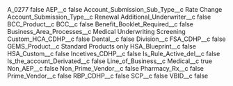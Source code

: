 <?xml version="1.0" encoding="UTF-8"?>
<CustomMetadata xmlns="http://soap.sforce.com/2006/04/metadata" xmlns:xsi="http://www.w3.org/2001/XMLSchema-instance" xmlns:xsd="http://www.w3.org/2001/XMLSchema">
    <label>A_0277</label>
    <protected>false</protected>
    <values>
        <field>AEP__c</field>
        <value xsi:type="xsd:boolean">false</value>
    </values>
    <values>
        <field>Account_Submission_Sub_Type__c</field>
        <value xsi:type="xsd:string">Rate Change</value>
    </values>
    <values>
        <field>Account_Submission_Type__c</field>
        <value xsi:type="xsd:string">Renewal</value>
    </values>
    <values>
        <field>Additional_Underwriter__c</field>
        <value xsi:type="xsd:boolean">false</value>
    </values>
    <values>
        <field>BCC_Product__c</field>
        <value xsi:nil="true"/>
    </values>
    <values>
        <field>BCC__c</field>
        <value xsi:type="xsd:boolean">false</value>
    </values>
    <values>
        <field>Benefit_Booklet_Required__c</field>
        <value xsi:type="xsd:boolean">false</value>
    </values>
    <values>
        <field>Business_Area_Processes__c</field>
        <value xsi:type="xsd:string">Medical Underwriting Screening</value>
    </values>
    <values>
        <field>Custom_HCA_CDHP__c</field>
        <value xsi:type="xsd:boolean">false</value>
    </values>
    <values>
        <field>Dental__c</field>
        <value xsi:type="xsd:boolean">false</value>
    </values>
    <values>
        <field>Division__c</field>
        <value xsi:nil="true"/>
    </values>
    <values>
        <field>FSA_CDHP__c</field>
        <value xsi:type="xsd:boolean">false</value>
    </values>
    <values>
        <field>GEMS_Product__c</field>
        <value xsi:type="xsd:string">Standard Products only</value>
    </values>
    <values>
        <field>HSA_Blueprint__c</field>
        <value xsi:type="xsd:boolean">false</value>
    </values>
    <values>
        <field>HSA_Custom__c</field>
        <value xsi:type="xsd:boolean">false</value>
    </values>
    <values>
        <field>Incetives_CDHP__c</field>
        <value xsi:type="xsd:boolean">false</value>
    </values>
    <values>
        <field>Is_Rule_Active_del__c</field>
        <value xsi:type="xsd:boolean">false</value>
    </values>
    <values>
        <field>Is_the_account_Derivated__c</field>
        <value xsi:type="xsd:boolean">false</value>
    </values>
    <values>
        <field>Line_of_Business__c</field>
        <value xsi:nil="true"/>
    </values>
    <values>
        <field>Medical__c</field>
        <value xsi:type="xsd:boolean">true</value>
    </values>
    <values>
        <field>Non_AEP__c</field>
        <value xsi:type="xsd:boolean">false</value>
    </values>
    <values>
        <field>Non_Prime_Vendor__c</field>
        <value xsi:type="xsd:boolean">false</value>
    </values>
    <values>
        <field>Pharmacy_Rx__c</field>
        <value xsi:type="xsd:boolean">false</value>
    </values>
    <values>
        <field>Prime_Vendor__c</field>
        <value xsi:type="xsd:boolean">false</value>
    </values>
    <values>
        <field>RBP_CDHP__c</field>
        <value xsi:type="xsd:boolean">false</value>
    </values>
    <values>
        <field>SCP__c</field>
        <value xsi:type="xsd:boolean">false</value>
    </values>
    <values>
        <field>VBID__c</field>
        <value xsi:type="xsd:boolean">false</value>
    </values>
</CustomMetadata>
